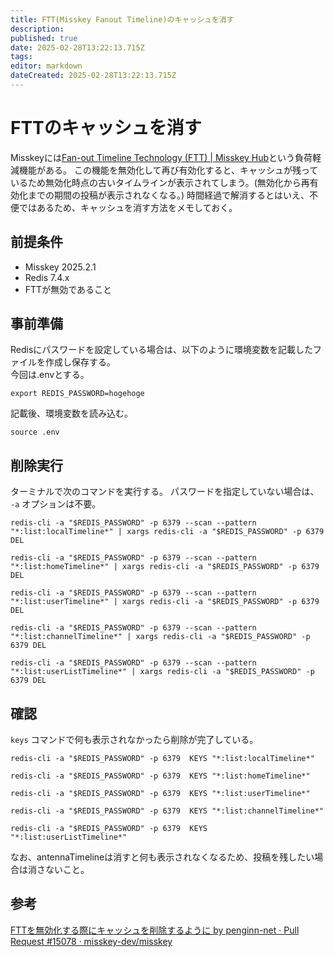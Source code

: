 ```yaml
---
title: FTT(Misskey Fanout Timeline)のキャッシュを消す
description: 
published: true
date: 2025-02-28T13:22:13.715Z
tags: 
editor: markdown
dateCreated: 2025-02-28T13:22:13.715Z
---
```


# FTTのキャッシュを消す

Misskeyには[Fan-out Timeline Technology (FTT) | Misskey Hub](https://misskey-hub.net/ja/docs/for-admin/features/ftt/)という負荷軽減機能がある。
この機能を無効化して再び有効化すると、キャッシュが残っているため無効化時点の古いタイムラインが表示されてしまう。(無効化から再有効化までの期間の投稿が表示されなくなる。)
時間経過で解消するとはいえ、不便ではあるため、キャッシュを消す方法をメモしておく。

## 前提条件

- Misskey 2025.2.1
- Redis 7.4.x
- FTTが無効であること

## 事前準備

Redisにパスワードを設定している場合は、以下のように環境変数を記載したファイルを作成し保存する。  
今回は.envとする。

```
export REDIS_PASSWORD=hogehoge
```

記載後、環境変数を読み込む。

```
source .env
```

## 削除実行

ターミナルで次のコマンドを実行する。
パスワードを指定していない場合は、 `-a` オプションは不要。

```
redis-cli -a "$REDIS_PASSWORD" -p 6379 --scan --pattern "*:list:localTimeline*" | xargs redis-cli -a "$REDIS_PASSWORD" -p 6379 DEL

redis-cli -a "$REDIS_PASSWORD" -p 6379 --scan --pattern "*:list:homeTimeline*" | xargs redis-cli -a "$REDIS_PASSWORD" -p 6379 DEL

redis-cli -a "$REDIS_PASSWORD" -p 6379 --scan --pattern "*:list:userTimeline*" | xargs redis-cli -a "$REDIS_PASSWORD" -p 6379 DEL

redis-cli -a "$REDIS_PASSWORD" -p 6379 --scan --pattern "*:list:channelTimeline*" | xargs redis-cli -a "$REDIS_PASSWORD" -p 6379 DEL

redis-cli -a "$REDIS_PASSWORD" -p 6379 --scan --pattern "*:list:userListTimeline*" | xargs redis-cli -a "$REDIS_PASSWORD" -p 6379 DEL
```

## 確認

`keys` コマンドで何も表示されなかったら削除が完了している。

```
redis-cli -a "$REDIS_PASSWORD" -p 6379  KEYS "*:list:localTimeline*"

redis-cli -a "$REDIS_PASSWORD" -p 6379  KEYS "*:list:homeTimeline*"

redis-cli -a "$REDIS_PASSWORD" -p 6379  KEYS "*:list:userTimeline*"

redis-cli -a "$REDIS_PASSWORD" -p 6379  KEYS "*:list:channelTimeline*"

redis-cli -a "$REDIS_PASSWORD" -p 6379  KEYS "*:list:userListTimeline*"
```

なお、antennaTimelineは消すと何も表示されなくなるため、投稿を残したい場合は消さないこと。

## 参考

[FTTを無効化する際にキャッシュを削除するように by penginn-net · Pull Request #15078 · misskey-dev/misskey](https://github.com/misskey-dev/misskey/pull/15078)